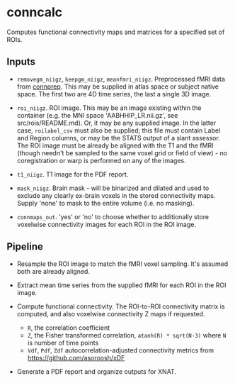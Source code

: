 # conncalc

Computes functional connectivity maps and matrices for a specified set of ROIs.

## Inputs

- `removegm_niigz`, `keepgm_niigz`, `meanfmri_niigz`. Preprocessed fMRI data from 
  [connprep](https://github.com/baxpr/connprep). This may be supplied in atlas space or 
  subject native space. The first two are 4D time series, the last a single 3D image.

- `roi_niigz`.  ROI image. This may be an image existing within the container (e.g. the 
  MNI space 'AABHHIP_LR.nii.gz', see src/rois/README.md). Or, it may be any supplied 
  image. In the latter case, `roilabel_csv` must also be supplied; this file must contain 
  Label and Region columns, or may be the STATS output of a slant assessor. The ROI
  image must be already be aligned with the T1 and the fMRI (though needn't be sampled to
  the same voxel grid or field of view) - no coregistration or warp is performed on any 
  of the images.

- `t1_niigz`. T1 image for the PDF report.

- `mask_niigz`. Brain mask - will be binarized and dilated and used to exclude any clearly 
  ex-brain voxels in the stored connectivity maps. Supply 'none' to mask to the entire
  volume (i.e. no masking).
  
- `connmaps_out`. 'yes' or 'no' to choose whether to additionally store voxelwise 
  connectivity images for each ROI in the ROI image.

## Pipeline

- Resample the ROI image to match the fMRI voxel sampling. It's assumed both are already 
  aligned.
  
- Extract mean time series from the supplied fMRI for each ROI in the ROI image.

- Compute functional connectivity. The ROI-to-ROI connectivity matrix is computed, and also 
  voxelwise connectivity Z maps if requested.

  - `R`, the correlation coefficient
  - `Z`, the Fisher transformed correlation, `atanh(R) * sqrt(N-3)` where `N` is number of time points
  - `Vdf`, `Pdf`, `Zdf` autocorrelation-adjusted connectivity metrics from https://github.com/asoroosh/xDF
  
- Generate a PDF report and organize outputs for XNAT.

